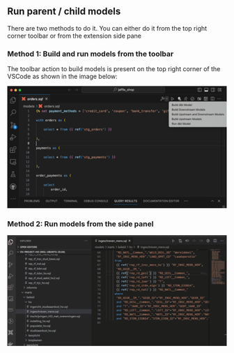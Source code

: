 ## Run parent / child models

There are two methods to do it. You can either do it from the top right corner toolbar or from the extension side pane

### Method 1: Build and run models from the toolbar

The toolbar action to build models is present on the top right corner of the VSCode as shown in the image below:

![buildRunModels](images/buildRunModels.png)

### Method 2: Run models from the side panel

![extensionPanel](images/extensionPanel.gif)
